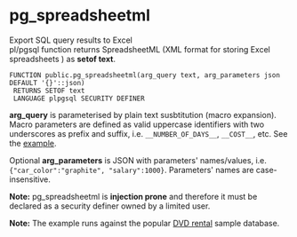 # pg_spreadsheetml
Export SQL query results to Excel  
pl/pgsql function returns SpreadsheetML (XML format for storing Excel spreadsheets ) as **setof text**. 

```PGSQL
FUNCTION public.pg_spreadsheetml(arg_query text, arg_parameters json DEFAULT '{}'::json)
 RETURNS SETOF text
 LANGUAGE plpgsql SECURITY DEFINER
```
__arg_query__ is parameterised by plain text susbtitution (macro expansion).  
Macro parameters are defined as valid uppercase identifiers with two underscores as prefix and suffix, i.e. `__NUMBER_OF_DAYS__`, `__COST__`, etc. See the [example](https://github.com/stefanov-sm/pg_spreadsheetml/tree/master/example).

Optional __arg_parameters__ is JSON with parameters' names/values, i.e. `{"car_color":"graphite", "salary":1000}`. Parameters' names are case-insensitive.

__Note:__ pg_spreadsheetml is __injection prone__ and therefore it must be declared as a security definer owned by a limited user.


__Note:__ The example runs against the popular [DVD rental](https://www.postgresqltutorial.com/postgresql-sample-database/) sample database.
